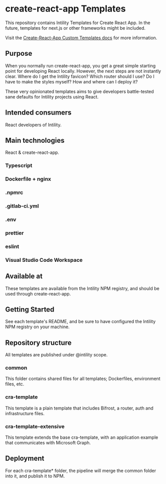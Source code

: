 # create-react-app Templates

This repository contains Intility Templates for Create React App. In the future, templates for next.js or other frameworks might be included.

Visit the [Create-React-App Custom Templates docs](https://create-react-app.dev/docs/custom-templates/) for more information.

## Purpose

When you normally run create-react-app, you get a great simple starting point for developing React locally. However, the next steps are not instantly clear. Where do I get the Intility favicon? Which router should I use? Do I have to make the styles myself? How and where can I deploy it?  

These very opinionated templates aims to give developers battle-tested sane defaults for Intility projects using React.

## Intended consumers

React developers of Intility.

## Main technologies

React & create-react-app.

### Typescript
### Dockerfile + nginx
### .npmrc
### .gitlab-ci.yml
### .env
### prettier
### eslint
### Visual Studio Code Workspace

## Available at

These templates are available from the Intility NPM registry, and should be used through create-react-app.

## Getting Started

See each template's README, and be sure to have configured the Intility NPM registry on your machine.

## Repository structure
All templates are published under @intility scope.

### common
This folder contains shared files for all templates; Dockerfiles, environment files, etc.

### cra-template
This template is a plain template that includes Bifrost, a router, auth and infrastructure files.

### cra-template-extensive
This template extends the base cra-template, with an application example that communicates with Microsoft Graph.

## Deployment

For each cra-template* folder, the pipeline will merge the common folder into it, and publish it to NPM.